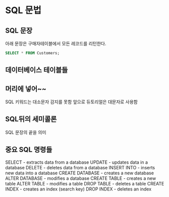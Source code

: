 # SQL 문법
## SQL 문장
아래 문장은 구매자테이블에서 모든 레코드를 리턴한다.
```sql
SELECT * FROM Customers;
```
## 데이터베이스 테이블들
## 머리에 넣어~~
SQL 키워드는 대소문자 감지를 못함
앞으로 듀토리얼은 대문자로 사용함
## SQL뒤의 세미콜론
SQL 문장의 끝을 의미
## 중요 SQL 명령들
SELECT - extracts data from a database
UPDATE - updates data in a database
DELETE - deletes data from a database
INSERT INTO - inserts new data into a database
CREATE DATABASE - creates a new database
ALTER DATABASE - modifies a database
CREATE TABLE - creates a new table
ALTER TABLE - modifies a table
DROP TABLE - deletes a table
CREATE INDEX - creates an index (search key)
DROP INDEX - deletes an index
